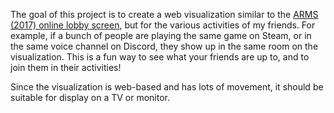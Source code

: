The goal of this project is to create a web visualization similar to the [ARMS (2017) online lobby screen](https://youtu.be/sfXfBYKvayY?si=H0I9q-OjAlF5O-Bg&t=223), but for the various activities of my friends. For example, if a bunch of people are playing the same game on Steam, or in the same voice channel on Discord, they show up in the same room on the visualization. This is a fun way to see what your friends are up to, and to join them in their activities! 

Since the visualization is web-based and has lots of movement, it should be suitable for display on a TV or monitor.